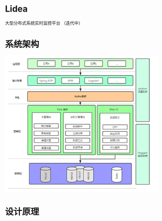 # Lidea
大型分布式系统实时监控平台 （迭代中）

# 系统架构
![Image text](https://github.com/VIPJoey/Lidea/blob/master/assets/framework.png)

# 设计原理

